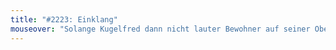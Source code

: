 ```yaml
---
title: "#2223: Einklang"
mouseover: "Solange Kugelfred dann nicht lauter Bewohner auf seiner Oberfläche hat..."
---
```


